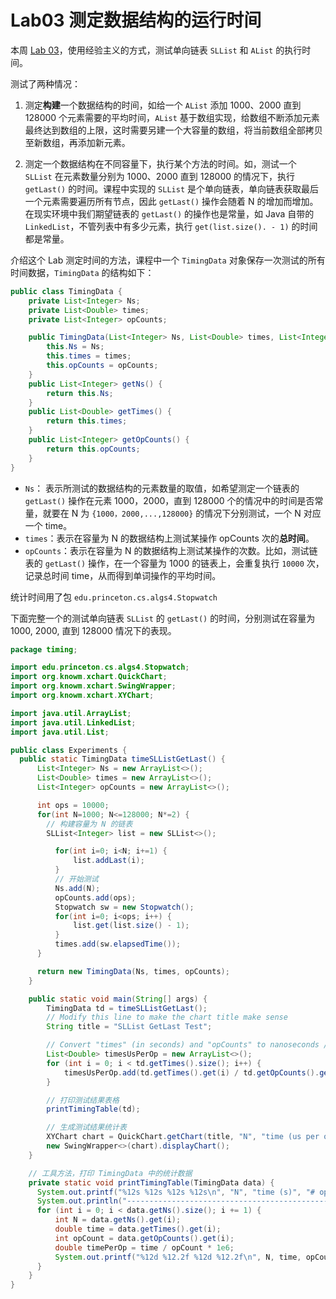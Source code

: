 # Lab03 测定数据结构的运行时间

本周 [Lab 03](https://sp23.datastructur.es/materials/lab/lab03/)，使用经验主义的方式，测试单向链表 `SLList` 和 `AList` 的执行时间。

测试了两种情况：

1. 测定**构建**一个数据结构的时间，如给一个 `AList` 添加 1000、2000 直到 128000 个元素需要的平均时间，`AList` 基于数组实现，给数组不断添加元素最终达到数组的上限，这时需要另建一个大容量的数组，将当前数组全部拷贝至新数组，再添加新元素。

2. 测定一个数据结构在不同容量下，执行某个方法的时间。如，测试一个 `SLList` 在元素数量分别为 1000、2000 直到 128000 的情况下，执行 `getLast()` 的时间。课程中实现的 `SLList` 是个单向链表，单向链表获取最后一个元素需要遍历所有节点，因此 `getLast()` 操作会随着 N 的增加而增加。在现实环境中我们期望链表的 `getLast()` 的操作也是常量，如 Java 自带的 `LinkedList`，不管列表中有多少元素，执行 `get(list.size(). - 1)` 的时间都是常量。

介绍这个 Lab 测定时间的方法，课程中一个 `TimingData` 对象保存一次测试的所有时间数据，`TimingData` 的结构如下：

```java
public class TimingData {
    private List<Integer> Ns;
    private List<Double> times;
    private List<Integer> opCounts;

    public TimingData(List<Integer> Ns, List<Double> times, List<Integer> opCounts) {
        this.Ns = Ns;
        this.times = times;
        this.opCounts = opCounts;
    }
    public List<Integer> getNs() {
        return this.Ns;
    }
    public List<Double> getTimes() {
        return this.times;
    }
    public List<Integer> getOpCounts() {
        return this.opCounts;
    }
}
```

- `Ns`： 表示所测试的数据结构的元素数量的取值，如希望测定一个链表的 `getLast()` 操作在元素 1000，2000，直到 128000 个的情况中的时间是否常量，就要在 N 为 `{1000，2000,...,128000}` 的情况下分别测试，一个 N 对应一个 time。
- `times`：表示在容量为 N 的数据结构上测试某操作 opCounts 次的**总时间**。
- `opCounts`：表示在容量为 N 的数据结构上测试某操作的次数。比如，测试链表的 `getLast()` 操作，在一个容量为 1000 的链表上，会重复执行 `10000` 次，记录总时间 time，从而得到单词操作的平均时间。

统计时间用了包 `edu.princeton.cs.algs4.Stopwatch`

下面完整一个的测试单向链表 `SLList` 的 `getLast()` 的时间，分别测试在容量为 1000, 2000, 直到 128000 情况下的表现。

```java
package timing;

import edu.princeton.cs.algs4.Stopwatch;
import org.knowm.xchart.QuickChart;
import org.knowm.xchart.SwingWrapper;
import org.knowm.xchart.XYChart;

import java.util.ArrayList;
import java.util.LinkedList;
import java.util.List;

public class Experiments {
  public static TimingData timeSLListGetLast() {
      List<Integer> Ns = new ArrayList<>();
      List<Double> times = new ArrayList<>();
      List<Integer> opCounts = new ArrayList<>();

      int ops = 10000;
      for(int N=1000; N<=128000; N*=2) {
        // 构建容量为 N 的链表
        SLList<Integer> list = new SLList<>();

          for(int i=0; i<N; i+=1) {
              list.addLast(i);
          }
          // 开始测试
          Ns.add(N);
          opCounts.add(ops);
          Stopwatch sw = new Stopwatch();
          for(int i=0; i<ops; i++) {
              list.get(list.size() - 1);
          }
          times.add(sw.elapsedTime());
      }

      return new TimingData(Ns, times, opCounts);
    }

    public static void main(String[] args) {
        TimingData td = timeSLListGetLast();
        // Modify this line to make the chart title make sense
        String title = "SLList GetLast Test";

        // Convert "times" (in seconds) and "opCounts" to nanoseconds / op
        List<Double> timesUsPerOp = new ArrayList<>();
        for (int i = 0; i < td.getTimes().size(); i++) {
            timesUsPerOp.add(td.getTimes().get(i) / td.getOpCounts().get(i) * 1e6);
        }

        // 打印测试结果表格
        printTimingTable(td);

        // 生成测试结果统计表
        XYChart chart = QuickChart.getChart(title, "N", "time (us per op)", "Time", td.getNs(), timesUsPerOp);
        new SwingWrapper<>(chart).displayChart();
    }

    // 工具方法，打印 TimingData 中的统计数据
    private static void printTimingTable(TimingData data) {
      System.out.printf("%12s %12s %12s %12s\n", "N", "time (s)", "# ops", "microsec/op");
      System.out.println("------------------------------------------------------------");
      for (int i = 0; i < data.getNs().size(); i += 1) {
          int N = data.getNs().get(i);
          double time = data.getTimes().get(i);
          int opCount = data.getOpCounts().get(i);
          double timePerOp = time / opCount * 1e6;
          System.out.printf("%12d %12.2f %12d %12.2f\n", N, time, opCount, timePerOp);
      }
    }
}

```